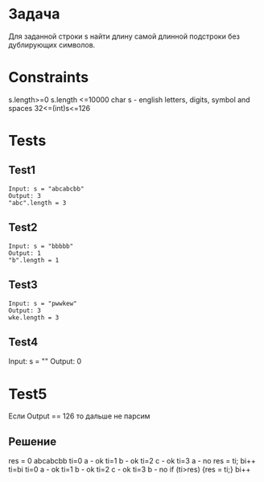 # Задача
Для заданной строки s найти длину самой длинной подстроки без дублирующих символов.

# Constraints
s.length>=0
s.length <=10000
char s - english letters, digits, symbol and spaces
32<=(int)s<=126

# Tests
## Test1
```
Input: s = "abcabcbb"
Output: 3
"abc".length = 3
```

## Test2
```
Input: s = "bbbbb"
Output: 1
"b".length = 1
```

## Test3
```
Input: s = "pwwkew"
Output: 3
wke.length = 3
```

## Test4
Input: s = ""
Output: 0

# Test5
Если Output == 126 то дальше не парсим

## Решение
res = 0
abcabcbb
ti=0 a - ok 
ti=1 b - ok
ti=2 c - ok
ti=3 a - no res = ti;
bi++
ti=bi
ti=0 a - ok
ti=1 b - ok
ti=2 c - ok
ti=3 b - no if (ti>res) {res = ti;}
bi++


   
